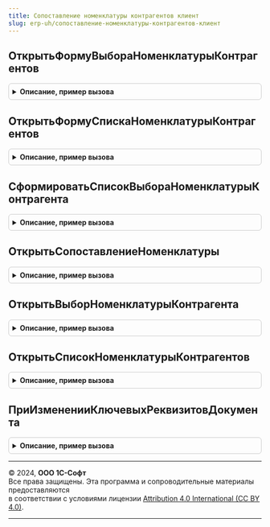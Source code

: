 ```yaml
---
title: Сопоставление номенклатуры контрагентов клиент
slug: erp-uh/сопоставление-номенклатуры-контрагентов-клиент
---
```



## ОткрытьФормуВыбораНоменклатурыКонтрагентов
<details style="margin: 1em 0; padding: 0.5em; border: 1px solid #ccc; border-radius: 6px;">

<summary style="font-weight: bold; cursor: pointer;">Описание, пример вызова</summary>

```bsl

// Открывает форму выбора справочника НоменклатураКонтрагентов.
//
// Параметры:
//  ПараметрыФормы      - Структура                  - параметры формы.
//  ВладелецФормы       - ФормаКлиентскогоПриложения - владелец формы.
//  ОповещениеОЗакрытии - ОписаниеОповещения         - оповещения, которое необходимо выполнить после закрытия формы.
//  РежимОткрытияОкна   - РежимОткрытияОкнаФормы     - режим, в котором необходимо открыть окно формы.
//
Процедура ОткрытьФормуВыбораНоменклатурыКонтрагентов(Знач ПараметрыФормы, Экспорт
```

Пример вызова
```bsl
СопоставлениеНоменклатурыКонтрагентовКлиент.ОткрытьФормуВыбораНоменклатурыКонтрагентов(ПараметрыФормы, );
```
</details>

## ОткрытьФормуСпискаНоменклатурыКонтрагентов
<details style="margin: 1em 0; padding: 0.5em; border: 1px solid #ccc; border-radius: 6px;">

<summary style="font-weight: bold; cursor: pointer;">Описание, пример вызова</summary>

```bsl

// Открывает форму списка справочника НоменклатураКонтрагентов.
//
// Параметры:
//  ПараметрыОтбора     - Структура                  - параметры отбора формы.
//  ВладелецФормы       - ФормаКлиентскогоПриложения - владелец формы.
//  ОповещениеОЗакрытии - ОписаниеОповещения         - оповещения, которое необходимо выполнить после закрытия формы.
//  РежимОткрытияОкна   - РежимОткрытияОкнаФормы     - режим, в котором необходимо открыть окно формы.
//
Процедура ОткрытьФормуСпискаНоменклатурыКонтрагентов(Знач ПараметрыОтбора, Экспорт
```

Пример вызова
```bsl
СопоставлениеНоменклатурыКонтрагентовКлиент.ОткрытьФормуСпискаНоменклатурыКонтрагентов(ПараметрыОтбора, );
```
</details>

## СформироватьСписокВыбораНоменклатурыКонтрагента
<details style="margin: 1em 0; padding: 0.5em; border: 1px solid #ccc; border-radius: 6px;">

<summary style="font-weight: bold; cursor: pointer;">Описание, пример вызова</summary>

```bsl

// Возвращает список актуальной номенклатуры контрагента с учетом фильтра по владельцу, номенклатуре, характеристике, упаковке.
//
// Параметры:
//  ВладелецНоменклатуры - ОпределяемыйТип.ВладелецНоменклатурыБЭД       - владелец, для которого необходимо сформировать список выбора.
//  Номенклатура         - ОпределяемыйТип.НоменклатураБЭД               - номенклатура предприятия для фильтрации номенклатуры контрагента.
//  Характеристика       - ОпределяемыйТип.ХарактеристикаНоменклатурыБЭД - характеристика номенклатуры предприятия
//                                                                         для фильтрации номенклатуры контрагента.
//  Упаковка             - ОпределяемыйТип.УпаковкаНоменклатурыБЭД       - упаковка номенклатуры предприятия
//                                                                         для фильтрации номенклатуры контрагента.
//
// Возвращаемое значение:
//   Массив из СправочникСсылка.НоменклатураКонтрагентов - номенклатура контрагента, подходящая под условия фильтрации.
//
Функция СформироватьСписокВыбораНоменклатурыКонтрагента(Знач ВладелецНоменклатуры, Знач Номенклатура, Знач Характеристика, Знач Упаковка) Экспорт
```

Пример вызова
```bsl
Результат = СопоставлениеНоменклатурыКонтрагентовКлиент.СформироватьСписокВыбораНоменклатурыКонтрагента(ВладелецНоменклатуры, Номенклатура, Характеристика, Упаковка) 
```
</details>

## ОткрытьСопоставлениеНоменклатуры
<details style="margin: 1em 0; padding: 0.5em; border: 1px solid #ccc; border-radius: 6px;">

<summary style="font-weight: bold; cursor: pointer;">Описание, пример вызова</summary>

```bsl

// Открывает форму сопоставления номенклатуры контрагентов и информационной базы.
//
// Параметры:
//  НоменклатураКонтрагентов     - Массив    - набор номенклатуры контрагентов для сопоставления.
//                                             См. СопоставлениеНоменклатурыКонтрагентовКлиентСервер.НоваяНоменклатураКонтрагента.
//  Настройки                    - Структура - настройки сопоставления номенклатуры:
//   * РазрешитьСохранение - Булево                     - признак разрешения сохранения результатов сопоставления в базе. По умолчанию Истина.
//                                                        Если установить Ложь, то команды сохранения сопоставления будут недоступны.
//                                                        Получить результат сопоставления можно только после закрытия формы
//                                                        в процедуре, указанной через параметр ОповещениеОЗакрытии.
//   * РежимОткрытияОкна   - РежимОткрытияОкнаФормы     - режим открытия формы сопоставления. По умолчанию Независимый.
//   * Заголовок           - Строка                     - заголовок формы сопоставления номенклатуры. По умолчанию "Сопоставление номенклатуры".
//   * ВладелецФормы       - ФормаКлиентскогоПриложения - владелец открываемой формы, которому будет отправлено оповещение о выборе.
//   * ОграничениеТипаНоменклатуры          - ОписаниеТипов - позволяет ограничить типы справочников, используемые при сопоставлении.
//											  Значение по умолчанию - ОпределяемыйТип.НоменклатураБЭД.
//   * ОтключитьПоискПоНатуральнымКлючам    - Булево - признак отключения поиска соответствий по натуральным ключам. По умолчанию Ложь.
//   * ОтключитьПоискПоШтрихкодамКомбинаций - Булево - признак отключения поиска по штрихкодам. По умолчанию Ложь.
//   * ОтключитьПоискПоСловарю              - Булево - признак отключения поиска по словарю. По умолчанию Ложь.
//   * ТочностьПоискаПоУмолчанию            - Число  - точность поиска по умолчанию. По умолчанию 50.
//   * ВидимостьКолонокСопоставления        - см. СопоставлениеНоменклатурыКонтрагентовКлиентСервер.НовыеНастройкиВидимостиКолонокСопоставления.
//   * ДополнительныеРеквизитыСопоставления - Массив из см. СопоставлениеНоменклатурыКонтрагентовКлиентСервер.НовыйДополнительныйРеквизитСопоставления.
//   * ДополнительныеПараметрыПоиска        - Произвольный - контекст сопоставления, используемый в переопределяемом коде.
//  ОповещениеОЗакрытии        - ОписаниеОповещения - описание процедуры, которая будет вызвана после закрытии формы с параметрами:
//   * Сопоставление           - Массив, Неопределено - результат сопоставления, состоящий из структур:
//    ** НоменклатураКонтрагента - Структура - номенклатура контрагента. См. СопоставлениеНоменклатурыКонтрагентовКлиентСервер.НоваяНоменклатураКонтрагента.
//    ** НоменклатураИБ          - Структура - номенклатура ИБ. См. СопоставлениеНоменклатурыКонтрагентовКлиентСервер.НоваяНоменклатураИнформационнойБазы.
//   * ДополнительныеПараметры - Произвольный         - значение, которое было указано при создании объекта ОписаниеОповещения.
//
Процедура ОткрытьСопоставлениеНоменклатуры(Знач НоменклатураКонтрагентов, Знач Настройки = Неопределено, Знач ОповещениеОЗакрытии = Неопределено) Экспорт
```

Пример вызова
```bsl
СопоставлениеНоменклатурыКонтрагентовКлиент.ОткрытьСопоставлениеНоменклатуры(НоменклатураКонтрагентов, Настройки, ОповещениеОЗакрытии);
```
</details>

## ОткрытьВыборНоменклатурыКонтрагента
<details style="margin: 1em 0; padding: 0.5em; border: 1px solid #ccc; border-radius: 6px;">

<summary style="font-weight: bold; cursor: pointer;">Описание, пример вызова</summary>

```bsl

// Открывает форму выбора регистра сведений номенклатуры контрагента.
// Форма открывается в режиме блокирования окна владельца (параметр ВладелецФормы).
// При осуществлении выбора в форме, владельцу будет отправлено оповещение о выборе со значением, представляющим структуру:
//  * НоменклатураКонтрагента - Структура - выбранная номенклатура контрагента.
//                                         См. СопоставлениеНоменклатурыКонтрагентовКлиентСервер.НоваяНоменклатураКонтрагента.
//  * НоменклатураИБ - Структура - номенклатура информационной базы, соответствующая выбранной номенклатуре контрагента.
//                                 См. СопоставлениеНоменклатурыКонтрагентовКлиентСервер.НоваяНоменклатураИнформационнойБазы.
//
// Параметры:
//  ВладелецНоменклатуры - ОпределяемыйТип.ВладелецНоменклатурыБЭД - значение для отбора номенклатуры по владельцу.
//  ВладелецФормы - Форма, ФормаКлиентскогоПриложения, ПолеФормы - владелец открываемой формы, которому будет отправлено оповещение о выборе.
//  Идентификатор - Строка - идентификатор номенклатуры, на которой нужно спозиционировать текущую строку списка.
//
Процедура ОткрытьВыборНоменклатурыКонтрагента(Знач ВладелецНоменклатуры, Знач ВладелецФормы, Знач Идентификатор = Неопределено) Экспорт
```

Пример вызова
```bsl
СопоставлениеНоменклатурыКонтрагентовКлиент.ОткрытьВыборНоменклатурыКонтрагента(ВладелецНоменклатуры, ВладелецФормы, Идентификатор);
```
</details>

## ОткрытьСписокНоменклатурыКонтрагентов
<details style="margin: 1em 0; padding: 0.5em; border: 1px solid #ccc; border-radius: 6px;">

<summary style="font-weight: bold; cursor: pointer;">Описание, пример вызова</summary>

```bsl

// Открывает форму списка регистра сведений номенклатуры контрагентов.
//
Процедура ОткрытьСписокНоменклатурыКонтрагентов() Экспорт
```

Пример вызова
```bsl
СопоставлениеНоменклатурыКонтрагентовКлиент.ОткрытьСписокНоменклатурыКонтрагентов() 
```
</details>

## ПриИзмененииКлючевыхРеквизитовДокумента
<details style="margin: 1em 0; padding: 0.5em; border: 1px solid #ccc; border-radius: 6px;">

<summary style="font-weight: bold; cursor: pointer;">Описание, пример вызова</summary>

```bsl

// Обработчик событий при изменении ключевых реквизитов документа в шапке документа.
//
// Параметры:
//  ФормаДокумента - ФормаКлиентскогоПриложения - форма документа.
//
Процедура ПриИзмененииКлючевыхРеквизитовДокумента(ФормаДокумента) Экспорт
```

Пример вызова
```bsl
СопоставлениеНоменклатурыКонтрагентовКлиент.ПриИзмененииКлючевыхРеквизитовДокумента(ФормаДокумента) 
```
</details>

---

© 2024, **ООО 1С-Софт**  
Все права защищены. Эта программа и сопроводительные материалы предоставляются  
в соответствии с условиями лицензии [Attribution 4.0 International (CC BY 4.0)](https://creativecommons.org/licenses/by/4.0/legalcode).

---
